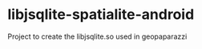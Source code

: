 libjsqlite-spatialite-android
=============================

Project to create the libjsqlite.so used in geopaparazzi
